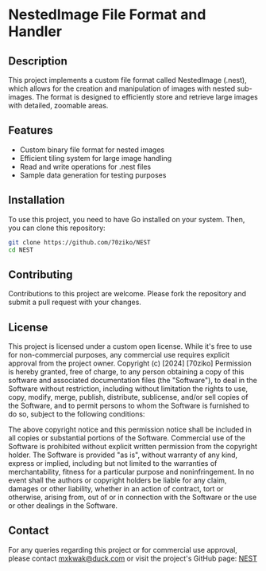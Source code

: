 # NestedImage File Format and Handler

## Description

This project implements a custom file format called NestedImage (.nest), which allows for the creation and manipulation of images with nested sub-images. The format is designed to efficiently store and retrieve large images with detailed, zoomable areas.

## Features

- Custom binary file format for nested images
- Efficient tiling system for large image handling
- Read and write operations for .nest files
- Sample data generation for testing purposes

## Installation

To use this project, you need to have Go installed on your system. Then, you can clone this repository:

```bash
git clone https://github.com/70ziko/NEST
cd NEST
```

## Contributing

Contributions to this project are welcome. Please fork the repository and submit a pull request with your changes.

## License

This project is licensed under a custom open license. While it's free to use for non-commercial purposes, any commercial use requires explicit approval from the project owner.
Copyright (c) [2024] [70ziko]
Permission is hereby granted, free of charge, to any person obtaining a copy of this software and associated documentation files (the "Software"), to deal in the Software without restriction, including without limitation the rights to use, copy, modify, merge, publish, distribute, sublicense, and/or sell copies of the Software, and to permit persons to whom the Software is furnished to do so, subject to the following conditions:

The above copyright notice and this permission notice shall be included in all copies or substantial portions of the Software.
Commercial use of the Software is prohibited without explicit written permission from the copyright holder.
The Software is provided "as is", without warranty of any kind, express or implied, including but not limited to the warranties of merchantability, fitness for a particular purpose and noninfringement. In no event shall the authors or copyright holders be liable for any claim, damages or other liability, whether in an action of contract, tort or otherwise, arising from, out of or in connection with the Software or the use or other dealings in the Software.

## Contact

For any queries regarding this project or for commercial use approval, please contact <mxkwak@duck.com> or visit the project's GitHub page: [NEST](https://github.com/70ziko/NEST)
